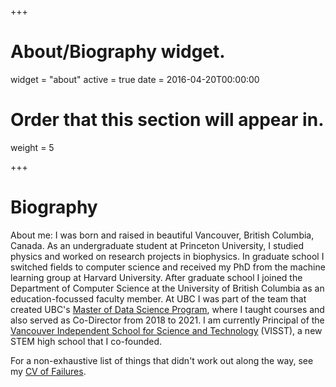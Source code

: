 +++
# About/Biography widget.
widget = "about"
active = true
date = 2016-04-20T00:00:00

# Order that this section will appear in.
weight = 5

 
+++

# Biography

<!-- Hello! I am the ~40 trillion gut bacteria, plus some smaller number of human cells, collectively known as Mike Gelbart. -->

About me: I was born and raised in beautiful Vancouver, British Columbia, Canada. As an undergraduate student at Princeton University, I studied physics and worked on research projects in biophysics. In graduate school I switched fields to computer science and received my PhD from the machine learning group at Harvard University. After graduate school I joined the Department of Computer Science at the University of British Columbia as an education-focussed faculty member. At UBC I was part of the team that created UBC's [Master of Data Science Program](https://masterdatascience.ubc.ca/), where I taught courses and also served as Co-Director from 2018 to 2021. I am currently Principal of the [Vancouver Independent School for Science and Technology](https://www.visst.ca) (VISST), a new STEM high school that I co-founded.

For a non-exhaustive list of things that didn't work out along the way, see my [CV of Failures](https://www.mikegelbart.com/files/cv.pdf).
